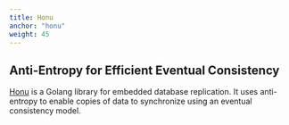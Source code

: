 ```yaml
---
title: Honu
anchor: "honu"
weight: 45
---
```


## Anti-Entropy for Efficient Eventual Consistency

[Honu](https://github.com/rotationalio/honu) is a Golang library for embedded database replication. It uses anti-entropy to enable copies of data to synchronize using an eventual consistency model.